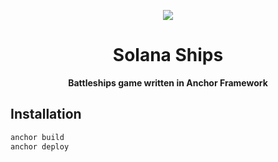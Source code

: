 <p align="center">
  <img src=https://i.imgur.com/SYBlC49.jpg>
</p>

<h1 align="center">Solana Ships</h1>
<p align="center"><strong>Battleships game written in Anchor Framework</strong></p>

## Installation

```sh
anchor build
anchor deploy
```

